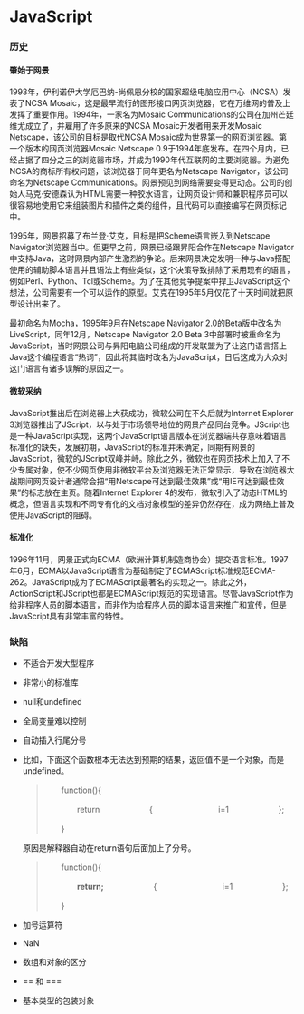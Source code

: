 # JavaScript

### 历史

#### 肇始于网景

1993年，伊利诺伊大学厄巴纳-尚佩恩分校的国家超级电脑应用中心（NCSA）发表了NCSA Mosaic，这是最早流行的图形接口网页浏览器，它在万维网的普及上发挥了重要作用。1994年，一家名为Mosaic Communications的公司在加州芒廷维尤成立了，并雇用了许多原来的NCSA Mosaic开发者用来开发Mosaic Netscape，该公司的目标是取代NCSA Mosaic成为世界第一的网页浏览器。第一个版本的网页浏览器Mosaic Netscape 0.9于1994年底发布。在四个月内，已经占据了四分之三的浏览器市场，并成为1990年代互联网的主要浏览器。为避免NCSA的商标所有权问题，该浏览器于同年更名为Netscape Navigator，该公司命名为Netscape Communications。网景预见到网络需要变得更动态。公司的创始人马克·安德森认为HTML需要一种胶水语言，让网页设计师和兼职程序员可以很容易地使用它来组装图片和插件之类的组件，且代码可以直接编写在网页标记中。

1995年，网景招募了布兰登·艾克，目标是把Scheme语言嵌入到Netscape Navigator浏览器当中。但更早之前，网景已经跟昇阳合作在Netscape Navigator中支持Java，这时网景内部产生激烈的争论。后来网景决定发明一种与Java搭配使用的辅助脚本语言并且语法上有些类似，这个决策导致排除了采用现有的语言，例如Perl、Python、Tcl或Scheme。为了在其他竞争提案中捍卫JavaScript这个想法，公司需要有一个可以运作的原型。艾克在1995年5月仅花了十天时间就把原型设计出来了。

最初命名为Mocha，1995年9月在Netscape Navigator 2.0的Beta版中改名为LiveScript，同年12月，Netscape Navigator 2.0 Beta 3中部署时被重命名为JavaScript，当时网景公司与昇阳电脑公司组成的开发联盟为了让这门语言搭上Java这个编程语言“热词”，因此将其临时改名为JavaScript，日后这成为大众对这门语言有诸多误解的原因之一。

#### 微软采纳

JavaScript推出后在浏览器上大获成功，微软公司在不久后就为Internet Explorer 3浏览器推出了JScript，以与处于市场领导地位的网景产品同台竞争。JScript也是一种JavaScript实现，这两个JavaScript语言版本在浏览器端共存意味着语言标准化的缺失，发展初期，JavaScript的标准并未确定，同期有网景的JavaScript，微软的JScript双峰并峙。除此之外，微软也在网页技术上加入了不少专属对象，使不少网页使用非微软平台及浏览器无法正常显示，导致在浏览器大战期间网页设计者通常会把“用Netscape可达到最佳效果”或“用IE可达到最佳效果”的标志放在主页。随着Internet Explorer 4的发布，微软引入了动态HTML的概念，但语言实现和不同专有化的文档对象模型的差异仍然存在，成为网络上普及使用JavaScript的阻碍。

#### 标准化

1996年11月，网景正式向ECMA（欧洲计算机制造商协会）提交语言标准。1997年6月，ECMA以JavaScript语言为基础制定了ECMAScript标准规范ECMA-262。JavaScript成为了ECMAScript最著名的实现之一。除此之外，ActionScript和JScript也都是ECMAScript规范的实现语言。尽管JavaScript作为给非程序人员的脚本语言，而非作为给程序人员的脚本语言来推广和宣传，但是JavaScript具有非常丰富的特性。

### 缺陷

* 不适合开发大型程序

* 非常小的标准库

* null和undefined

* 全局变量难以控制

* 自动插入行尾分号

* 比如，下面这个函数根本无法达到预期的结果，返回值不是一个对象，而是undefined。

  > 　　function(){
  >
  > 　　　　return
  > 　　　　　　{
  > 　　　　　　　　i=1
  > 　　　　　　};
  >
  > 　　}

  原因是解释器自动在return语句后面加上了分号。

  > 　　function(){
  >
  > 　　　　**return;**
  > 　　　　　　{
  > 　　　　　　　　i=1
  > 　　　　　　};
  >
  > 　　}

* 加号运算符

* NaN

* 数组和对象的区分

* == 和 ===

* 基本类型的包装对象

